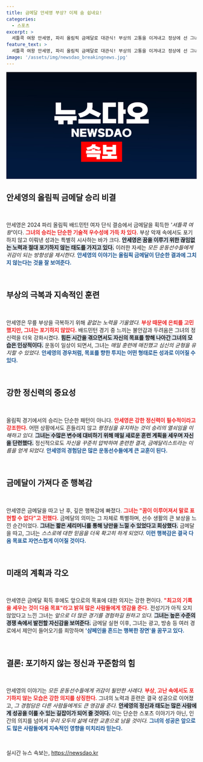```yaml
---
title: 금메달 안세영 부상? 이제 숨 쉽네요!
categories:
  - 스포츠
excerpt: >
  셔틀콕 여왕 안세영, 파리 올림픽 금메달로 대관식! 부상의 고통을 이겨내고 정상에 선 그녀의 감격적인 여정과 파리의 낭만이 어우러진 순간, 이제 광고 제안도 기다린다!
feature_text: >
  셔틀콕 여왕 안세영, 파리 올림픽 금메달로 대관식! 부상의 고통을 이겨내고 정상에 선 그녀의 감격적인 여정과 파리의 낭만이 어우러진 순간, 이제 광고 제안도 기다린다!
image: '/assets/img/newsdao_breakingnews.jpg'
---
```


<p><img src="/assets/img/newsdao_breakingnews.jpg" alt="ranknews 속보" /></p>

<h2 data-ke-size="size26">안세영의 올림픽 금메달 승리 비결</h2>

<p data-ke-size="size16">&nbsp;</p>

<p>안세영은 2024 파리 올림픽 배드민턴 여자 단식 결승에서 금메달을 획득한 <em>'셔틀콕 여왕'</em>이다. <b><span style="color: #ee2323;">그녀의 승리는 단순한 기술적 우수성에 가득 차 있다.</span></b> 부상 악재 속에서도 포기하지 않고 이뤄낸 성과는 특별히 시사하는 바가 크다. <b><span style="background-color: #21538527;">안세영은 꿈을 이루기 위한 끊임없는 노력과 절대 포기하지 않는 태도를 가지고 있다.</span></b> 이러한 자세는 <em>모든 운동선수들에게 귀감이 되는 방향성을 제시한다.</em> <b><span style="color: #1a5490;">안세영의 이야기는 올림픽 금메달이 단순한 결과에 그치지 않는다는 것을 잘 보여준다.</span></b> </p>

<p data-ke-size="size16">&nbsp;</p>

<h2 data-ke-size="size26">부상의 극복과 지속적인 훈련</h2>

<p data-ke-size="size16">&nbsp;</p>

<p>안세영은 무릎 부상을 극복하기 위해 <em>끝없는 노력을 기울였다.</em> <b><span style="color: #ee2323;">부상 때문에 은퇴를 고민했지만, 그녀는 포기하지 않았다.</span></b> 배드민턴 경기 중 느끼는 불안감과 두려움은 그녀의 정신력을 더욱 강화시켰다. <b><span style="background-color: #21538527;">힘든 시간을 겪으면서도 자신의 목표를 향해 나아간 그녀의 모습은 인상적이다.</span></b> 운동이 일상이 되면서, 그녀는 <em>매일 훈련에 매진했고 심신의 균형을 유지할 수 있었다.</em> <b><span style="color: #1a5490;">안세영의 경우처럼, 목표를 향한 투지는 어떤 형태로든 성과로 이어질 수 있다.</span></b> </p>

<p data-ke-size="size16">&nbsp;</p>

<h2 data-ke-size="size26">강한 정신력의 중요성</h2>

<p data-ke-size="size16">&nbsp;</p>

<p>올림픽 경기에서의 승리는 단순한 패턴이 아니다. <b><span style="color: #ee2323;">안세영은 강한 정신력이 필수적이라고 강조한다.</span></b> 어떤 상황에서도 흔들리지 않고 <em>평정심을 유지하는 것이 승리의 열쇠임을 이해하고 있다.</em> <b><span style="background-color: #21538527;">그녀는 수많은 변수에 대비하기 위해 매일 새로운 훈련 계획을 세우며 자신을 단련했다.</span></b> 정신적으로도 <em>자신을 꾸준히 압박하며 훈련한 결과, 금메달리스트라는 이름을 얻게 되었다.</em> <b><span style="color: #1a5490;">안세영의 경험담은 많은 운동선수들에게 큰 교훈이 된다.</span></b> </p>

<p data-ke-size="size16">&nbsp;</p>

<h2 data-ke-size="size26">금메달이 가져다 준 행복감</h2>

<p data-ke-size="size16">&nbsp;</p>

<p>안세영은 금메달을 따고 난 후, 깊은 행복감에 빠졌다. <b><span style="color: #ee2323;">그녀는 "꿈이 이루어져서 말로 표현할 수 없다"고 전했다.</span></b> 금메달의 의미는 그 자체로 특별하며, 선수 생활의 큰 보상을 느낀 순간이었다. <b><span style="background-color: #21538527;">그녀는 짧은 세리머니를 통해 낭만을 느낄 수 있었다고 회상했다.</span></b> 금메달을 따고, 그녀는 <em>스스로에 대한 믿음을 더욱 확고히 하게 되었다.</em> <b><span style="color: #1a5490;">이런 행복감은 결국 다음 목표로 자연스럽게 이어질 것이다.</span></b> </p>

<p data-ke-size="size16">&nbsp;</p>

<h2 data-ke-size="size26">미래의 계획과 각오</h2>

<p data-ke-size="size16">&nbsp;</p>

<p>안세영은 금메달 획득 후에도 앞으로의 목표에 대한 의지는 강한 편이다. <b><span style="color: #ee2323;">"최고의 기록을 세우는 것이 다음 목표"라고 밝혀 많은 사람들에게 영감을 준다.</span></b> 전성기가 아직 오지 않았다고 느낀 그녀는 <em>앞으로 더 많은 경기를 경험하길 원하고 있다.</em> <b><span style="background-color: #21538527;">그녀는 높은 수준의 경쟁 속에서 발전할 자신감을 보여준다.</span></b> 금메달 실현 이후, 그녀는 광고, 방송 등 여러 경로에서 제안이 들어오기를 희망하며 <b><span style="color: #1a5490;">'샴페인을 흔드는 행복한 장면'을 꿈꾸고 있다.</span></b> </p>

<p data-ke-size="size16">&nbsp;</p>

<h2 data-ke-size="size26">결론: 포기하지 않는 정신과 꾸준함의 힘</h2>

<p data-ke-size="size16">&nbsp;</p>

<p>안세영의 이야기는 <em>모든 운동선수들에게 귀감이 될만한 사례다.</em> <b><span style="color: #ee2323;">부상, 고난 속에서도 포기하지 않는 모습은 강한 의지를 상징한다.</span></b> 그녀의 노력과 훈련은 결국 성공으로 이어졌고, <em>그 경험담은 다른 사람들에게도 큰 영감을 준다.</em> <b><span style="background-color: #21538527;">안세영의 정신과 태도는 많은 사람에게 성공을 이룰 수 있는 길잡이가 되어 줄 것이다.</span></b> 이는 단순한 스포츠 이야기가 아닌, 인간의 의지를 넘어서 <em>우리 모두의 삶에 대한 교훈으로 남을 것이다.</em> <b><span style="color: #1a5490;">그녀의 성공은 앞으로도 많은 사람들에게 지속적인 영향을 미치리라 믿는다.</span></b></p>

<p data-ke-size="size16">&nbsp;</p>
실시간 뉴스 속보는, <a href="https://newsdao.kr" rel="dofollow">https://newsdao.kr</a>


